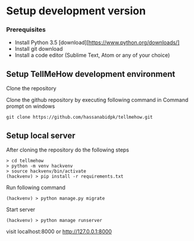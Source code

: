 # Setup development version

### Prerequisites

- Install Python 3.5 [download][https://www.python.org/downloads/]
- Install git download
- Install a code editor (Sublime Text, Atom or any of your choice)

## Setup TellMeHow development environment

Clone the repository

Clone the github repository by executing following command in Command prompt on windows

`git clone https://github.com/hassanabidpk/tellmehow.git`

## Setup local server

After cloning the repository do the following steps

```
> cd tellmehow
> python -m venv hackvenv
> source hackvenv/bin/activate
(hackvenv) > pip install -r requirements.txt
```

Run following command

```
(hackvenv) > python manage.py migrate
```

Start server

```
(hackvenv) > python manage runserver
```

visit localhost:8000 or http://127.0.0.1:8000